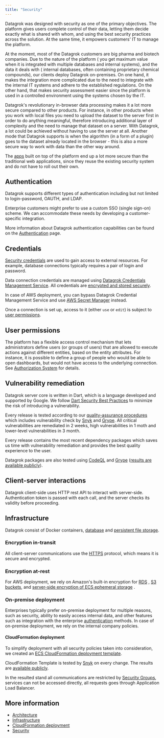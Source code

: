 ```yaml
---
title: "Security"
---
```


Datagrok was designed with security as one of the primary objectives. The platform gives users complete control of their
data, letting them decide exactly what is shared with whom, and using the best security practices across the solution.
At the same time, it empowers customers' IT to manage the platform.

At the moment, most of the Datagrok customers are big pharma and biotech companies. Due to the nature of the platform (
you get maximum value when it is integrated with multiple databases and internal systems), and the data it deals with (
internal databases, often containing proprietary chemical compounds), our clients deploy Datagrok on-premises. On one
hand, it makes the integration more complicated due to the need to integrate with the internal IT systems and adhere to
the established regulations. On the other hand, that makes security assessment easier since the platform is used in a
controlled environment using the systems chosen by the IT.

Datagrok's revolutionary in-browser data processing makes it a lot more secure compared to other products. For instance,
in other products when you work with local files you need to upload the dataset to the server first in order to do
anything meaningful, therefore introducing additional layer of complexity and the need to manage that dataset on a
server. With Datagrok, a lot could be achieved without having to use the server at all. Another mode that Datagrok
supports is when the algorithm (in a form of a plugin) goes to the dataset already located in the browser - this is also
a more secure way to work with data than the other way around.

The [apps](../../../develop/develop.md#packages) built on top of the platform end up a lot more secure than the traditional web applications,
since they reuse the existing security system and do not have to roll out their own.

## Authentication

Datagrok supports different types of authentication including but not limited to login-password, OAUTH, and LDAP.

Enterprise customers might prefer to use a custom SSO (single sign-on) scheme. We can accommodate these needs by
developing a customer-specific integration.

More information about Datagrok authentication capabilities can be found on
the [Authentication](../../../govern/authentication.md) page.

## Credentials

[Security credentials](../../../govern/security.md#credentials) are used to gain access to external resources. For example,
database connections typically requires a pair of login and password.

Data connection credentials are managed
using [Datagrok Credentials Management Service](../../../govern/security.md#credentials). All credentials
are [encrypted and stored securely](../../../govern/security.md#credentials-storage).

In case of AWS deployment, you can bypass Datagrok Credential Management Service and use
[AWS Secret Manager](../../../access/data-connection-credentials.md) instead.

Once a connection is set up, access to it (either `use` or `edit`) is subject to [user permissions](#user-permissions).

## User permissions

The platform has a flexible access control mechanism that lets administrators define users (or groups of users) that are
allowed to execute actions against different entities, based on the entity attributes. For instance, it is possible to
define a group of people who would be able to open dashboards, but would not have access to the underlying connection.
See
[Authorization System](../../../govern/authorization.md) for details.

## Vulnerability remediation

Datagrok server core is written in Dart, which is a language developed and supported by Google. We
follow [Dart Security Best Practices](https://dart.dev/security#best-practices) to minimize the risk of introducing a
vulnerability.

Every release is tested according to our [quality-assurance procedures](quality-assurance.md) which includes
vulnerability check by [Snyk](https://snyk.io/) and [Grype](https://github.com/anchore/grype/). All critical
vulnerabilities are remediated in 2 weeks, high vulnerabilities in 1 moth and lower-level vulnerabilities in 3 month.

Every release contains the most recent dependency packages which saves us time with vulnerability remediation and
provides the best quality experience to the user.

Datagrok packages are also tested using [CodeQL](https://codeql.github.com/)
and [Grype](https://github.com/anchore/grype/) ([results are available publicly](https://github.com/datagrok-ai/public/actions/workflows/security_scan.yml)).

## Client-server interactions

Datagrok client-side uses HTTP rest API to interact with server-side. Authentication token is passed with each call, and
the server checks its validity before proceeding.

## Infrastructure

Datagrok consist of Docker containers, [database](../../../develop/under-the-hood/infrastructure.md#database)
and [persistent file storage](../../../develop/under-the-hood/infrastructure.md#storage).

### Encryption in-transit

All client-server communications use the [HTTPS](https://en.wikipedia.org/wiki/HTTPS) protocol, which means it is secure
and encrypted.

### Encryption at-rest

For AWS deployment, we rely on Amazon's built-in encryption for
[RDS](https://docs.aws.amazon.com/AmazonRDS/latest/UserGuide/Overview.Encryption.html)
, [S3 buckets](https://docs.aws.amazon.com/AmazonS3/latest/dev/bucket-encryption.html),
and [server-side encryption of ECS ephemeral storage](https://aws.amazon.com/blogs/containers/introducing-server-side-encryption-ephemeral-storage-using-aws-fargate-managed-keys-aws-fargate-platform-version-1-4/)
.

### On-premise deployment

Enterprises typically prefer on-premise deployment for multiple reasons, such as security, ability to easily access
internal data, and other features such as integration with the enterprise
[authentication](../../../govern/authentication.md) methods. In case of on-premise deployment, we rely on the internal
company policies.

#### CloudFormation deployment

To simplify deployment with all security policies taken into consideration, we created
an [ECS CloudFormation deployment template](../../../deploy/aws/deploy-amazon-cloudformation.md).

CloudFormation Template is tested by [Snyk](https://snyk.io/) on every change. The results
are [available publicly](https://github.com/datagrok-ai/public/actions/workflows/iaac.yaml).

In the resulted stand all communications are restricted
by [Security Groups](https://docs.aws.amazon.com/vpc/latest/userguide/VPC_SecurityGroups.html), services can not be
accessed directly, all requests goes through Application Load Balancer.

## More information

* [Architecture](../../../develop/under-the-hood/architecture.md)
* [Infrastructure](../../../develop/under-the-hood/infrastructure.md)
* [CloudFormation deployment](../../../deploy/aws/deploy-amazon-cloudformation.md)
* [Security](../../../govern/security.md)
